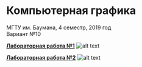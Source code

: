 # Компьютерная графика

МГТУ им. Баумана, 4 семестр, 2019 год  
Вариант №10

[**Лабораторная работа №1**](https://github.com/anastasialavrova/bmstu_CG/tree/master/lab_1)
![alt text](https://pp.userapi.com/c846122/v846122840/1dc020/qio56VGMyxs.jpg)

[**Лабораторная работа №2**](https://github.com/anastasialavrova/bmstu_CG/tree/master/lab_2)
![alt text](https://pp.userapi.com/c849536/v849536840/172ede/vWaH8XxWy9g.jpg)

